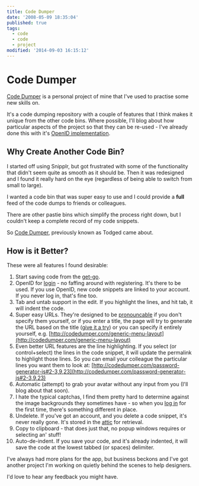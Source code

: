 ```yaml
---
title: Code Dumper
date: '2008-05-09 18:35:04'
published: true
tags:
  - code
  - code
  - project
modified: '2014-09-03 16:15:12'
---
```

# Code Dumper

[Code Dumper](http://codedumper.com/ "Code Dumper :: does what it says on the tin") is a personal project of mine that I've used to practise some new skills on.

It's a code dumping repository with a couple of features that I think makes it unique from the other code bins.  Where possible, I'll blog about how particular aspects of the project so that they can be re-used - I've already done this with it's [OpenID implementation](/2008/04/24/stop-using-openid-why-how/).
<!--more-->

## Why Create Another Code Bin?

I started off using Snipplr, but got frustrated with some of the functionality that didn't seem quite as smooth as it should be.  Then it was redesigned and I found it really hard on the eye (regardless of being able to switch from small to large).

I wanted a code bin that was super easy to use and I could provide a **full** feed of the code dumps to friends or colleagues.

There are other pastie bins which simplify the process right down, but I couldn't keep a complete record of my code snippets.

So [Code Dumper](http://codedumper.com/), previously known as Todged came about.

## How is it Better?

These were all features I found desirable:

1. Start saving code from the [get-go](http://codedumper.com/new).
2. OpenID for [login](http://codedumper.com/login) - no faffing around with registering. It's there to be used.  If you use OpenID, new code snippets are linked to your account.  If you never log in, that's fine too.
3. Tab and untab support in the edit.  If you highlight the lines, and hit tab, it will indent the code.
4. Super easy URLs.  They're designed to be [pronouncable](/2008/04/14/pronounceablely-random/) if you don't specify them yourself, or if you enter a title, the page will try to generate the URL based on the title ([give it a try](http://codedumper.com/new?action=show_advanced)) or you can specify it entirely yourself, e.g. [http://codedumper.com/generic-menu-layout](http://codedumper.com/generic-menu-layout)
5. Even better URL features are the line highlighting.  If you select (or control+select) the lines in the code snippet, it will update the permalink to highlight those lines.  So you can email your colleague the particular lines you want them to look at: [http://codedumper.com/password-generator-js#2-3,9,23](http://codedumper.com/password-generator-js#2-3,9,23)
6. Automatic (attempt) to grab your avatar without any input from you (I'll blog about that soon).
7. I hate the typical captchas, I find them pretty hard to determine against the image backgrounds they sometimes have - so when you [log in](http://codedumper.com/login) for the first time, there's something different in place.
8. Undelete.  If you've got an account, and you delete a code snippet, it's never really gone.  It's stored in the [attic](http://codedumper.com/attic) for retrieval.
9. Copy to clipboard - that does just that, no popup windows requires or selecting an' stuff!
10. Auto-de-indent.  If you save your code, and it's already indented, it will save the code at the lowest tabbed (or spaces) delimiter.

I've always had more plans for the app, but business beckons and I've got another project I'm working on quietly behind the scenes to help designers.

I'd love to hear any feedback you might have.

